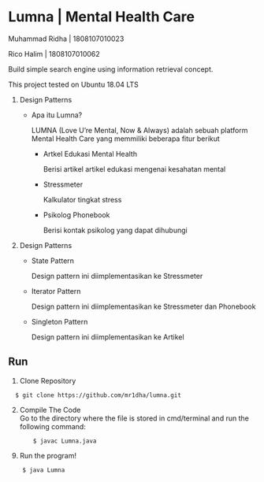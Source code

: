 # Lumna | Mental Health Care
<p>Muhammad Ridha | 1808107010023</p>
<p>Rico Halim | 1808107010062</p>
Build simple search engine using information retrieval concept. 
<p>This project tested on Ubuntu 18.04 LTS</p>

<ol start="1">
<li>Design Patterns</li>
<ul>
<li>Apa itu Lumna?</li>
<p>LUMNA (Love U’re Mental, Now & Always) adalah sebuah platform Mental Health Care yang memmiliki beberapa fitur berikut</p>
<ul>
 <li>Artkel Edukasi Mental Health</li>
 <p>Berisi artikel artikel edukasi mengenai kesahatan mental</p>
 <li>Stressmeter</li>
 <p>Kalkulator tingkat stress</p>
 <li>Psikolog Phonebook</li>
 <p>Berisi kontak psikolog yang dapat dihubungi</p>
</ul>
<ul>
</ol>


<ol start="2">
<li>Design Patterns</li>
<ul>
<li>State Pattern</li>
<p>Design pattern ini diimplementasikan ke Stressmeter</p>
<li>Iterator Pattern</li>
<p>Design pattern ini diimplementasikan ke Stressmeter dan Phonebook</p>
<li>Singleton Pattern</li>
<p>Design pattern ini diimplementasikan ke Artikel</p>
<ul>
</ol>

 <div class="Box-body p-5">
<h2>Run</h2>
<ol start="1">
<li>Clone Repository</li>
</ol>
<pre><code>  $ git clone https://github.com/mr1dha/lumna.git
</code></pre>
            <ol start="2">
<li>Compile The Code </li>
Go to the directory where the file is stored in cmd/terminal and run the following command:
</ol>
<pre><code>       $ javac Lumna.java
</code></pre>

<ol start="9">
<li>Run the program!</li>
</ol>
<pre><code>    $ java Lumna
</code></pre>

